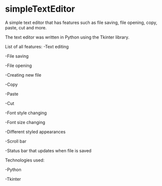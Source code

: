 # simpleTextEditor
A simple text editor that has features such as file saving, file opening, copy, paste, cut and more.

The text editor was written in Python using the Tkinter library. 

List of all features:
-Text editing

-File saving

-File opening

-Creating new file

-Copy

-Paste

-Cut

-Font style changing

-Font size changing

-Different styled appearances

-Scroll bar

-Status bar that updates when file is saved


Technologies used:

-Python 

-Tkinter
